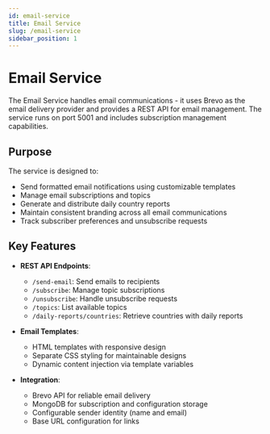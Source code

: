 ```yaml
---
id: email-service
title: Email Service
slug: /email-service
sidebar_position: 1
---
```


# Email Service

The Email Service handles email communications - it uses Brevo as the email delivery provider and provides a REST API for email management. The service runs on port 5001 and includes subscription management capabilities.

## Purpose

The service is designed to:
- Send formatted email notifications using customizable templates
- Manage email subscriptions and topics
- Generate and distribute daily country reports
- Maintain consistent branding across all email communications
- Track subscriber preferences and unsubscribe requests

## Key Features

- **REST API Endpoints**:
  - `/send-email`: Send emails to recipients
  - `/subscribe`: Manage topic subscriptions
  - `/unsubscribe`: Handle unsubscribe requests
  - `/topics`: List available topics
  - `/daily-reports/countries`: Retrieve countries with daily reports

- **Email Templates**: 
  - HTML templates with responsive design
  - Separate CSS styling for maintainable designs
  - Dynamic content injection via template variables

- **Integration**:
  - Brevo API for reliable email delivery
  - MongoDB for subscription and configuration storage
  - Configurable sender identity (name and email)
  - Base URL configuration for links

